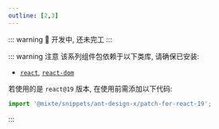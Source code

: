 ```yaml
---
outline: [2,3]
---
```


::: warning
🚧 开发中, 还未完工
:::

::: warning 注意
该系列组件包依赖于以下类库, 请确保已安装:
  - [`react`](https://github.com/facebook/react), [`react-dom`](https://github.com/facebook/react)

若使用的是 `react@19` 版本, 在使用前需添加以下代码:

```ts
import '@mixte/snippets/ant-design-x/patch-for-react-19';
```
:::
